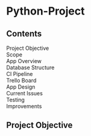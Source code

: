 # Python-Project

## Contents

Project Objective  
Scope  
App Overview  
Database Structure  
CI Pipeline  
Trello Board  
App Design  
Current Issues  
Testing  
Improvements  

## Project Objective  
